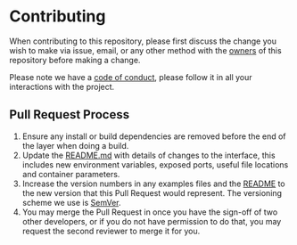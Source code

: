 # Contributing #

When contributing to this repository, please first discuss the change you wish to make via issue,
email, or any other method with the [owners][Owners] of this repository before making a change.

Please note we have a [code of conduct][code_of_conduct], please follow it in all your interactions with the project.

## Pull Request Process ##

1. Ensure any install or build dependencies are removed before the end of the layer when doing a
   build.
2. Update the [README.md][Readme] with details of changes to the interface, this includes new environment
   variables, exposed ports, useful file locations and container parameters.
3. Increase the version numbers in any examples files and the [README] to the new version that this
   Pull Request would represent. The versioning scheme we use is [SemVer].
4. You may merge the Pull Request in once you have the sign-off of two other developers, or if you
   do not have permission to do that, you may request the second reviewer to merge it for you.

[code_of_conduct]: CODE_OF_CONDUCT.md
[Owners]: https://github.com/mi3afzal
[Readme]: README.md
[SemVer]: http://semver.org/
